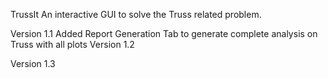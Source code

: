 TrussIt
An interactive GUI to solve the Truss related problem.

Version 1.1
Added Report Generation Tab to generate complete analysis on Truss with all plots
Version 1.2

Version 1.3
